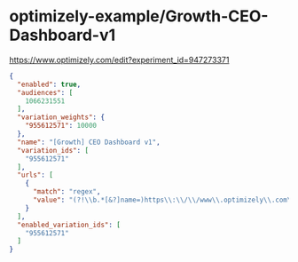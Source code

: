 optimizely-example/Growth-CEO-Dashboard-v1
=========================================

https://www.optimizely.com/edit?experiment_id=947273371

```json
{
  "enabled": true,
  "audiences": [
    1066231551
  ],
  "variation_weights": {
    "955612571": 10000
  },
  "name": "[Growth] CEO Dashboard v1",
  "variation_ids": [
    "955612571"
  ],
  "urls": [
    {
      "match": "regex",
      "value": "(?!\\b.*[&?]name=)https\\:\\/\\/www\\.optimizely\\.com\\/dashboard"
    }
  ],
  "enabled_variation_ids": [
    "955612571"
  ]
}
```